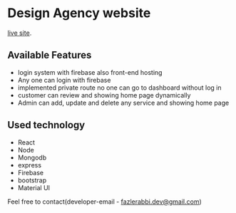 # Design Agency website

 [live site](https://logo-bakery.web.app/).

## Available Features
* login system with firebase also front-end hosting
* Any one can login with firebase
* implemented private route no one can go to dashboard without log in
* customer can review and showing home page dynamically 
* Admin can  add, update and delete any service and showing home page 


## Used technology
* React
* Node
* Mongodb
* express
* Firebase
* bootstrap
* Material UI



 Feel free to contact(developer-email - fazlerabbi.dev@gmail.com)






